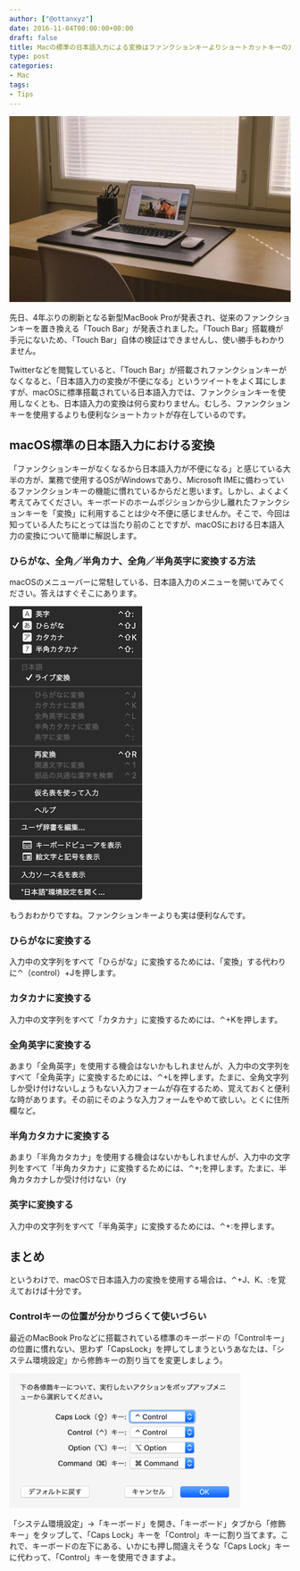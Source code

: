 ```yaml
---
author: ["@ottanxyz"]
date: 2016-11-04T00:00:00+00:00
draft: false
title: Macの標準の日本語入力による変換はファンクションキーよりショートカットキーの方が便利
type: post
categories:
- Mac
tags:
- Tips
---
```


![](161104-581c86fa1b3c8.jpg)






先日、4年ぶりの刷新となる新型MacBook Proが発表され、従来のファンクションキーを置き換える「Touch Bar」が発表されました。「Touch Bar」搭載機が手元にないため、「Touch Bar」自体の検証はできませんし、使い勝手もわかりません。





Twitterなどを閲覧していると、「Touch Bar」が搭載されファンクションキーがなくなると、「日本語入力の変換が不便になる」というツイートをよく耳にしますが、macOSに標準搭載されている日本語入力では、ファンクションキーを使用しなくとも、日本語入力の変換は何ら変わりません。むしろ、ファンクションキーを使用するよりも便利なショートカットが存在しているのです。





## macOS標準の日本語入力における変換





「ファンクションキーがなくなるから日本語入力が不便になる」と感じている大半の方が、業務で使用するOSがWindowsであり、Microsoft IMEに備わっているファンクションキーの機能に慣れているからだと思います。しかし、よくよく考えてみてください。キーボードのホームポジションから少し離れたファンクションキーを「変換」に利用することは少々不便に感じませんか。そこで、今回は知っている人たちにとっては当たり前のことですが、macOSにおける日本語入力の変換について簡単に解説します。





### ひらがな、全角／半角カナ、全角／半角英字に変換する方法





macOSのメニューバーに常駐している、日本語入力のメニューを開いてみてください。答えはすぐそこにあります。





![](161104-581c88379b2cb.png)






もうおわかりですね。ファンクションキーよりも実は便利なんです。





### ひらがなに変換する





入力中の文字列をすべて「ひらがな」に変換するためには、「変換」する代わりに⌃（control）+Jを押します。





### カタカナに変換する





入力中の文字列をすべて「カタカナ」に変換するためには、⌃+Kを押します。





### 全角英字に変換する





あまり「全角英字」を使用する機会はないかもしれませんが、入力中の文字列をすべて「全角英字」に変換するためには、⌃+Lを押します。たまに、全角文字列しか受け付けないしょうもない入力フォームが存在するため、覚えておくと便利な時があります。その前にそのような入力フォームをやめて欲しい。とくに住所欄など。





### 半角カタカナに変換する





あまり「半角カタカナ」を使用する機会はないかもしれませんが、入力中の文字列をすべて「半角カタカナ」に変換するためには、⌃+;を押します。たまに、半角カタカナしか受け付けない（ry





### 英字に変換する





入力中の文字列をすべて「半角英字」に変換するためには、⌃+:を押します。





## まとめ





というわけで、macOSで日本語入力の変換を使用する場合は、⌃+J、K、:を覚えておけば十分です。





### Controlキーの位置が分かりづらくて使いづらい





最近のMacBook Proなどに搭載されている標準のキーボードの「Controlキー」の位置に慣れない、思わず「CapsLock」を押してしまうというあなたは、「システム環境設定」から修飾キーの割り当てを変更しましょう。





![](161104-581c8a786aab7.png)






「システム環境設定」→「キーボード」を開き、「キーボード」タブから「修飾キー」をタップして、「Caps Lock」キーを「Control」キーに割り当てます。これで、キーボードの左下にある、いかにも押し間違えそうな「Caps Lock」キーに代わって、「Control」キーを使用できますよ。
